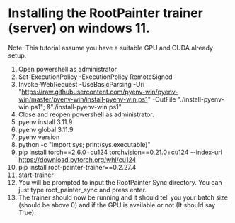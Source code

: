 
# Installing the RootPainter trainer (server) on windows 11.

Note: This tutorial assume you have a suitable GPU and CUDA already setup.

1. Open powershell as administrator
2. Set-ExecutionPolicy -ExecutionPolicy RemoteSigned
3. Invoke-WebRequest -UseBasicParsing -Uri "https://raw.githubusercontent.com/pyenv-win/pyenv-win/master/pyenv-win/install-pyenv-win.ps1" -OutFile "./install-pyenv-win.ps1"; &"./install-pyenv-win.ps1"
4. Close and reopen powershell as administrator.
5. pyenv install 3.11.9
6. pyenv global 3.11.9
7. pyenv version 
8. python -c "import sys; print(sys.executable)"
9. pip install torch==2.6.0+cu124 torchvision==0.21.0+cu124 --index-url https://download.pytorch.org/whl/cu124
10. pip install root-painter-trainer==0.2.27.4
11. start-trainer
12. You will be prompted to input the RootPainter Sync directory. You can just type root_painter_sync and press enter.
13. The trainer should now be running and it should tell you your batch size (should be above 0) and if the GPU is available or not (It should say True).
